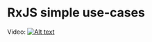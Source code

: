 # RxJS simple use-cases
Video:
[![Alt text](http://storage7.static.itmages.com/i/18/0423/h_1524503451_9323277_63dc8f2c0b.png)](https://youtu.be/9DLP-EwkSSs)

